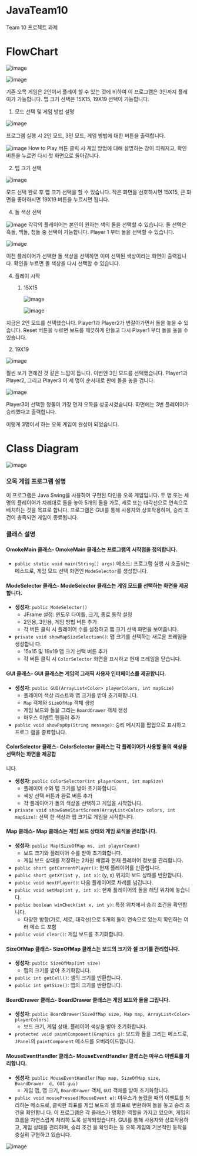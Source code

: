 # JavaTeam10

 Team 10 프로젝트 과제

# FlowChart
![image](https://github.com/strongsun806/JavaTeam10/assets/145644915/87197623-d3bf-465b-9b58-1066268a0ec2)



![image](https://github.com/strongsun806/JavaTeam10/assets/145644915/678ad224-0cea-4cfc-ae34-e4b31eec71d5)





기존 오목 게임은 2인이서 플레이 할 수 있는 것에 비하여 이 프로그램은 3인까지 플레이가 가능합니다.
맵 크기 선택은 15X15, 19X19 선택이 가능합니다.

1. 모드 선택 및 게임 방법 설명

![image](https://github.com/strongsun806/JavaTeam10/assets/145644915/da00363d-dc66-4459-a952-607758b1732e)


프로그램 실행 시 2인 모드, 3인 모드, 게임 방법에 대한 버튼을 출력합니다.


![image](https://github.com/strongsun806/JavaTeam10/assets/145644915/8e46b814-8903-4a6e-92fc-861fe874c720)
How to Play 버튼 클릭 시 게임 방법에 대해 설명하는 창이 띄워지고, 확인 버튼을 누르면 다시 첫 화면으로 돌아갑니다.

2. 맵 크기 선택
   
![image](https://github.com/strongsun806/JavaTeam10/assets/145644915/28e20d64-156e-4c8d-b362-14ea68fd3fd4)

모드 선택 완료 후 맵 크기 선택을 할 수 있습니다.
작은 화면을 선호하시면 15X15, 큰 화면을 좋아하시면 19X19 버튼을 누르시면 됩니다.


4. 돌 색상 선택

![image](https://github.com/strongsun806/JavaTeam10/assets/145644915/34f2c2ea-1097-4b12-8c52-f7027cba6cb8)
각각의 플레이어는 본인이 원하는 색의 돌을 선택할 수 있습니다.
돌 선택은 흑돌, 백돌, 청돌 중 선택이 가능합니다. Player 1 부터 돌을 선택할 수 있습니다.

![image](https://github.com/strongsun806/JavaTeam10/assets/145644915/a725283f-e846-4bef-8dba-5fb147556f82)

이전 플레이어가 선택한 돌 색상을 선택하면 이미 선택된 색상이라는 화면이 출력됩니다. 확인을 누르면 돌 색상을 다시 선택할 수 있습니다.


4. 플레이 시작
    1) 15X15

   
       ![image](https://github.com/strongsun806/JavaTeam10/assets/145644915/89581368-96d7-40a5-8972-8a2518f98fd7)


       ![image](https://github.com/strongsun806/JavaTeam10/assets/145644915/25cdf40f-7a1b-4346-90f2-95feb3a16a68)

지금은 2인 모드를 선택했습니다.
Player1과 Player2가 번갈아가면서 돌을 놓을 수 있습니다.
Reset 버튼을 누르면 보드를 깨끗하게 만들고 다시 Player1 부터 돌을 놓을 수 있습니다.


   2) 19X19

    
  ![image](https://github.com/strongsun806/JavaTeam10/assets/145644915/3ee6490a-06ff-44a9-93a2-62680ceec255)


훨씬 보기 편해진 것 같은 느낌이 듭니다. 
이번엔 3인 모드를 선택했습니다.
Player1과 Player2, 그리고 Player3 이 세 명이 순서대로 판에 돌을 놓을 겁니다.


  ![image](https://github.com/strongsun806/JavaTeam10/assets/145644915/660e5506-fe13-4ab0-8a0e-cad1faa7c48b)

Player3이 선택한 청돌이 가장 먼저 오목을 성공시켰습니다. 
화면에는 3번 플레이어가 승리했다고 출력합니다.

이렇게 3명이서 하는 오목 게임이 완성이 되었습니다. 


# Class Diagram


![image](https://github.com/strongsun806/JavaTeam10/assets/145644915/71a9d71a-271a-4b63-a37c-c7a724938a21)



### 오목 게임 프로그램 설명
이 프로그램은 Java Swing을 사용하여 구현된 다인용 오목 게임입니다. 두 명 또는 세 명의 
플레이어가 차례대로 돌을 놓아 5개의 돌을 가로, 세로 또는 대각선으로 연속으로 배치하는 
것을 목표로 합니다. 프로그램은 GUI를 통해 사용자와 상호작용하며, 승리 조건이 충족되면 
게임이 종료됩니다.
 ### 클래스 설명
#### OmokeMain 클래스- **OmokeMain** 클래스는 프로그램의 시작점을 정의합니다.
  - `public static void main(String[] args)` 메소드: 프로그램 실행 시 호출되는 메소드로, 
게임 모드 선택 화면인 `ModeSelector`를 생성합니다.
 #### ModeSelector 클래스- **ModeSelector** 클래스는 게임 모드를 선택하는 화면을 제공합니다.
  - **생성자**: `public ModeSelector()`
    - JFrame 설정: 윈도우 타이틀, 크기, 종료 동작 설정
    - 2인용, 3인용, 게임 방법 버튼 추가
    - 각 버튼 클릭 시 플레이어 수를 설정하고 맵 크기 선택 화면을 보여줍니다.
  - `private void showMapSizeSelection()`: 맵 크기를 선택하는 새로운 프레임을 생성합니
다.
    - 15x15 및 19x19 맵 크기 선택 버튼 추가
    - 각 버튼 클릭 시 `ColorSelector` 화면을 표시하고 현재 프레임을 닫습니다.
 #### GUI 클래스- **GUI** 클래스는 게임의 그래픽 사용자 인터페이스를 제공합니다.
  - **생성자**: `public GUI(ArrayList<Color> playerColors, int mapSize)`
    - 플레이어 색상 리스트와 맵 크기를 받아 초기화합니다.
    - `Map` 객체와 `SizeOfMap` 객체 생성
    - 게임 보드와 돌을 그리는 `BoardDrawer` 객체 생성
    - 마우스 이벤트 핸들러 추가
  - `public void showPopUp(String message)`: 승리 메시지를 팝업으로 표시하고 프로그
램을 종료합니다.
 #### ColorSelector 클래스- **ColorSelector** 클래스는 각 플레이어가 사용할 돌의 색상을 선택하는 화면을 제공합
니다.
  - **생성자**: `public ColorSelector(int playerCount, int mapSize)`
    - 플레이어 수와 맵 크기를 받아 초기화합니다.
    - 색상 선택 버튼과 완료 버튼 추가
    - 각 플레이어가 돌의 색상을 선택하고 게임을 시작합니다.
  - `private void showGameStartScreen(ArrayList<Color> colors, int mapSize)`: 선택
한 색상과 맵 크기로 게임을 시작합니다.
#### Map 클래스- **Map** 클래스는 게임 보드 상태와 게임 로직을 관리합니다.
  - **생성자**: `public Map(SizeOfMap ms, int playerCount)`
    - 보드 크기와 플레이어 수를 받아 초기화합니다.
    - 게임 보드 상태를 저장하는 2차원 배열과 현재 플레이어 정보를 관리합니다.
  - `public short getCurrentPlayer()`: 현재 플레이어를 반환합니다.
  - `public short getXY(int y, int x)`: (y, x) 위치의 보드 상태를 반환합니다.
  - `public void nextPlayer()`: 다음 플레이어로 차례를 넘깁니다.
  - `public void setMap(int y, int x)`: 현재 플레이어의 돌을 해당 위치에 놓습니다.
  - `public boolean winCheck(int x, int y)`: 특정 위치에서 승리 조건을 확인합니다.
    - 다양한 방향(가로, 세로, 대각선)으로 5개의 돌이 연속으로 있는지 확인하는 여러 메소
드 포함
  - `public void clear()`: 게임 보드를 초기화합니다.
 #### SizeOfMap 클래스- **SizeOfMap** 클래스는 보드의 크기와 셀 크기를 관리합니다.
  - **생성자**: `public SizeOfMap(int size)`
    - 맵의 크기를 받아 초기화합니다.
  - `public int getCell()`: 셀의 크기를 반환합니다.
  - `public int getSize()`: 맵의 크기를 반환합니다.
 #### BoardDrawer 클래스- **BoardDrawer** 클래스는 게임 보드와 돌을 그립니다.
  - **생성자**: `public BoardDrawer(SizeOfMap size, Map map, ArrayList<Color> 
playerColors)`
    - 보드 크기, 게임 상태, 플레이어 색상을 받아 초기화합니다.
  - `protected void paintComponent(Graphics g)`: 보드와 돌을 그리는 메소드로, 
`JPanel`의 `paintComponent` 메소드를 오버라이드합니다.
 #### MouseEventHandler 클래스- **MouseEventHandler** 클래스는 마우스 이벤트를 처리합니다.
  - **생성자**: `public MouseEventHandler(Map map, SizeOfMap size, BoardDrawer 
d, GUI gui)`
    - 게임 맵, 맵 크기, `BoardDrawer` 객체, `GUI` 객체를 받아 초기화합니다.
  - `public void mousePressed(MouseEvent e)`: 마우스가 눌렸을 때의 이벤트를 처리하는 
메소드로, 클릭한 좌표를 게임 보드의 셀 좌표로 변환하여 돌을 놓고 승리 조건을 확인합니
다.
이 프로그램은 각 클래스가 명확한 역할을 가지고 있으며, 게임의 흐름을 자연스럽게 처리하
도록 설계되었습니다. GUI를 통해 사용자와 상호작용하고, 게임 상태를 관리하며, 승리 조건
을 확인하는 등 오목 게임의 기본적인 동작을 충실히 구현하고 있습니다.


![image](https://github.com/strongsun806/JavaTeam10/assets/145644915/e69bf3ff-6bbb-47ae-9a97-b937c70fc538)


